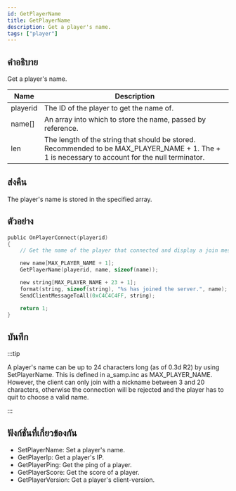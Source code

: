 ```yaml
---
id: GetPlayerName
title: GetPlayerName
description: Get a player's name.
tags: ["player"]
---
```


## คำอธิบาย

Get a player's name.

| Name     | Description                                                                                                                                     |
| -------- | ----------------------------------------------------------------------------------------------------------------------------------------------- |
| playerid | The ID of the player to get the name of.                                                                                                        |
| name[]   | An array into which to store the name, passed by reference.                                                                                     |
| len      | The length of the string that should be stored. Recommended to be MAX_PLAYER_NAME + 1. The + 1 is necessary to account for the null terminator. |

## ส่งคืน

The player's name is stored in the specified array.

## ตัวอย่าง

```c
public OnPlayerConnect(playerid)
{
    // Get the name of the player that connected and display a join message to other players

    new name[MAX_PLAYER_NAME + 1];
    GetPlayerName(playerid, name, sizeof(name));

    new string[MAX_PLAYER_NAME + 23 + 1];
    format(string, sizeof(string), "%s has joined the server.", name);
    SendClientMessageToAll(0xC4C4C4FF, string);

    return 1;
}
```

## บันทึก

:::tip

A player's name can be up to 24 characters long (as of 0.3d R2) by using SetPlayerName.
This is defined in a_samp.inc as MAX_PLAYER_NAME.
However, the client can only join with a nickname between 3 and 20 characters, otherwise the connection will be rejected and the player has to quit to choose a valid name.

:::

## ฟังก์ชั่นที่เกี่ยวข้องกัน

- SetPlayerName: Set a player's name.
- GetPlayerIp: Get a player's IP.
- GetPlayerPing: Get the ping of a player.
- GetPlayerScore: Get the score of a player.
- GetPlayerVersion: Get a player's client-version.
